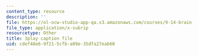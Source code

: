 ```yaml
---
content_type: resource
description: ''
file: https://ol-ocw-studio-app-qa.s3.amazonaws.com/courses/9-14-brain-structure-and-its-origins-spring-2014/cdef48e69f215cfba09e35dfa27eab60_555145.vtt
file_type: application/x-subrip
resourcetype: Other
title: 3play caption file
uid: cdef48e6-9f21-5cfb-a09e-35dfa27eab60
---
```


